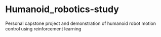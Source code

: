 # Humanoid_robotics-study
Personal capstone project and demonstration of humanoid robot motion control using reinforcement learning
